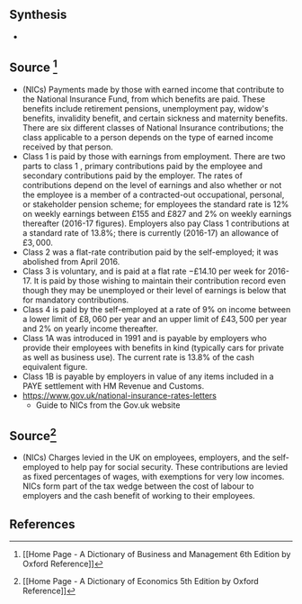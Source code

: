 ## Synthesis
- 
## Source [^1]
- (NICs) Payments made by those with earned income that contribute to the National Insurance Fund, from which benefits are paid. These benefits include retirement pensions, unemployment pay, widow's benefits, invalidity benefit, and certain sickness and maternity benefits. There are six different classes of National Insurance contributions; the class applicable to a person depends on the type of earned income received by that person.
- Class 1 is paid by those with earnings from employment. There are two parts to class 1 , primary contributions paid by the employee and secondary contributions paid by the employer. The rates of contributions depend on the level of earnings and also whether or not the employee is a member of a contracted-out occupational, personal, or stakeholder pension scheme; for employees the standard rate is $12 \%$ on weekly earnings between $£ 155$ and $£ 827$ and $2 \%$ on weekly earnings thereafter (2016-17 figures). Employers also pay Class 1 contributions at a standard rate of $13.8 \%$; there is currently (2016-17) an allowance of $£ 3,000$.
- Class 2 was a flat-rate contribution paid by the self-employed; it was abolished from April 2016.
- Class 3 is voluntary, and is paid at a flat rate $-£ 14.10$ per week for 2016-17. It is paid by those wishing to maintain their contribution record even though they may be unemployed or their level of earnings is below that for mandatory contributions.
- Class 4 is paid by the self-employed at a rate of $9 \%$ on income between a lower limit of $£ 8,060$ per year and an upper limit of $£ 43,500$ per year and $2 \%$ on yearly income thereafter.
- Class 1A was introduced in 1991 and is payable by employers who provide their employees with benefits in kind (typically cars for private as well as business use). The current rate is $13.8 \%$ of the cash equivalent figure.
- Class 1B is payable by employers in value of any items included in a PAYE settlement with HM Revenue and Customs.
- https://www.gov.uk/national-insurance-rates-letters
	- Guide to NICs from the Gov.uk website
## Source[^2]
- (NICs) Charges levied in the UK on employees, employers, and the self-employed to help pay for social security. These contributions are levied as fixed percentages of wages, with exemptions for very low incomes. NICs form part of the tax wedge between the cost of labour to employers and the cash benefit of working to their employees.
## References

[^1]: [[Home Page - A Dictionary of Business and Management 6th Edition by Oxford Reference]]
[^2]: [[Home Page - A Dictionary of Economics 5th Edition by Oxford Reference]]